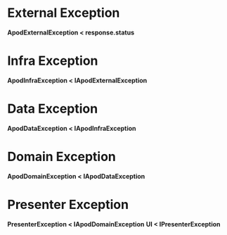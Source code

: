 # External Exception
**ApodExternalException < response.status**

# Infra Exception
**ApodInfraException < IApodExternalException**

# Data Exception
**ApodDataException < IApodInfraException**

# Domain Exception
**ApodDomainException < IApodDataException**

# Presenter Exception
**PresenterException < IApodDomainException**
**UI < IPresenterException**